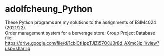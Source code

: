 # adolfcheung_Python
These Python programs are my solutions to the assignments of BSIM4024 (2021/22). <br />
Order management system for a berverage store: Group Project Database file: https://drive.google.com/file/d/1cblCtHppTJjZi57OCJ0r8d_AXmc8ip_1/view?usp=sharing <br />
